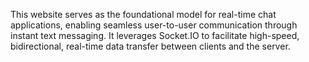 This website serves as the foundational model for real-time chat applications, enabling seamless user-to-user communication through instant text messaging. It leverages Socket.IO to facilitate high-speed, bidirectional, real-time data transfer between clients and the server.
